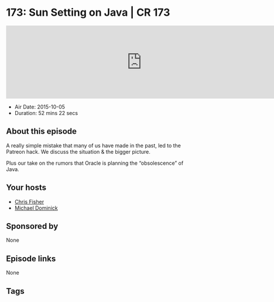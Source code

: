 # 173: Sun Setting on Java | CR 173

<iframe src="https://player.fireside.fm/v2/MLf2ZzhC+3KjLFU-U?theme=dark" width="740" height="200" frameborder="0" scrolling="no"></iframe>

* Air Date: 2015-10-05
* Duration: 52 mins 22 secs

## About this episode

A really simple mistake that many of us have made in the past, led to the Patreon hack. We discuss the situation & the bigger picture. 

Plus our take on the rumors that Oracle is planning the “obsolescence” of Java.

## Your hosts
* [Chris Fisher](https://coder.show/hosts/chrislas)
* [Michael Dominick](https://coder.show/hosts/michael)

## Sponsored by

None



## Episode links

None



## Tags

